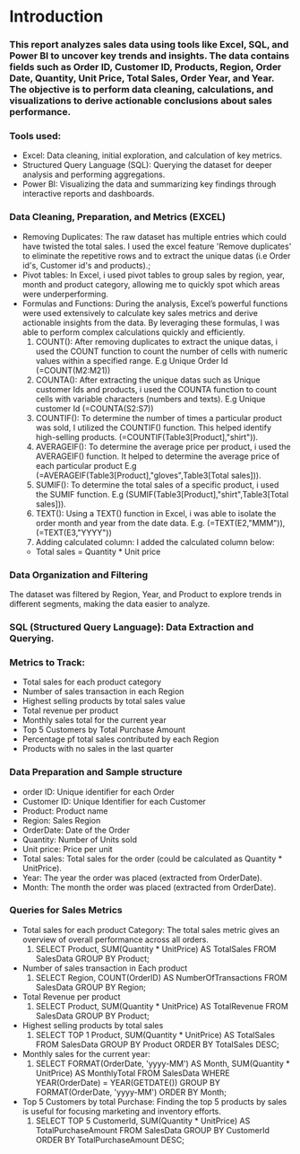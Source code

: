 # Introduction
### This report analyzes sales data using tools like Excel, SQL, and Power BI to uncover key trends and insights. The data contains fields such as Order ID, Customer ID, Products, Region, Order Date, Quantity, Unit Price, Total Sales, Order Year, and Year. The objective is to perform data cleaning, calculations, and visualizations to derive actionable conclusions about sales performance.
### Tools used:
- Excel: Data cleaning, initial exploration, and calculation of key metrics.
- Structured Query Language (SQL): Querying the dataset for deeper analysis and performing aggregations.
- Power BI: Visualizing the data and summarizing key findings through interactive reports and dashboards.
### Data Cleaning, Preparation, and Metrics (EXCEL)
- Removing Duplicates: The raw dataset has multiple entries which could have twisted the total sales. I used the excel feature 'Remove duplicates' to eliminate the repetitive rows and to extract the unique datas (i.e Order id's, Customer id's and products).;
- Pivot tables: In Excel, i used pivot tables to group sales by region, year, month and product category, allowing me to quickly spot which areas were underperforming.
- Formulas and Functions: During the analysis, Excel’s powerful functions were used extensively to calculate key sales metrics and derive actionable insights from the data. By leveraging these formulas, I was able to perform complex calculations quickly and efficiently.
  1. COUNT(): After removing duplicates to extract the unique datas, i used the COUNT function to count the number of cells with numeric values within a specified range. E.g Unique Order Id  (=COUNT(M2:M21))
  2. COUNTA(): After extracting the unique datas such as Unique customer Ids and products, i used the COUNTA function to count cells with variable characters (numbers and texts). E.g Unique customer Id (=COUNTA(S2:S7))
  3. COUNTIF(): To determine the number of times a particular product was sold, I utilized the COUNTIF() function. This helped identify high-selling products. (=COUNTIF(Table3[Product],"shirt")).
  4. AVERAGEIF(): To determine the average price per product, i used the AVERAGEIF() function. It helped to determine the average price of each particular product E.g (=AVERAGEIF(Table3[Product],"gloves",Table3[Total sales])).
  5. SUMIF(): To determine the total sales of a specific product, i used the SUMIF function. E.g (SUMIF(Table3[Product],"shirt",Table3[Total sales])).
  6. TEXT(): Using a TEXT() function in Excel, i was able to isolate the order month and year from the date data. E.g. (=TEXT(E2,"MMM")), (=TEXT(E3,"YYYY"))
  7. Adding calculated column: I added the calculated column below:
  - Total sales = Quantity * Unit price
### Data Organization and Filtering
The dataset was filtered by Region, Year, and Product to explore trends in different segments, making the data easier to analyze.

### SQL (Structured Query Language): Data Extraction and Querying.
### Metrics to Track:
- Total sales for each product  category
- Number of sales transaction in each Region
- Highest selling products by total sales value
- Total revenue per product
- Monthly sales total for the current year
 - Top 5 Customers by Total Purchase Amount
- Percentage pf total sales contributed by each Region
- Products with no sales in the last quarter
### Data Preparation and Sample structure
- order ID: Unique identifier for each Order
- Customer ID: Unique Identifier for each Customer
- Product: Product name
- Region: Sales Region
- OrderDate: Date of the Order
- Quantity: Number of Units sold
- Unit price: Price per unit
- Total sales: Total sales for the order (could be calculated as Quantity * UnitPrice).
- Year: The year the order was placed (extracted from OrderDate).
- Month: The month the order was placed (extracted from OrderDate).
### Queries for Sales Metrics
- Total sales for each product Category: The total sales metric gives an overview of overall performance across all orders.
  1. SELECT Product, SUM(Quantity * UnitPrice) AS TotalSales
     FROM SalesData
     GROUP BY Product;
- Number of sales transaction in Each product
  1. SELECT Region, COUNT(OrderID) AS NumberOfTransactions
    FROM SalesData
    GROUP BY Region;
- Total Revenue per product
  1. SELECT Product, SUM(Quantity * UnitPrice) AS TotalRevenue
      FROM SalesData
      GROUP BY Product;
- Highest selling products by total sales
  1. SELECT TOP 1 Product, SUM(Quantity * UnitPrice) AS TotalSales
     FROM SalesData
      GROUP BY Product
      ORDER BY TotalSales DESC;
- Monthly sales for the current year:
  1. SELECT FORMAT(OrderDate, 'yyyy-MM') AS Month, SUM(Quantity * UnitPrice) AS MonthlyTotal
     FROM SalesData
     WHERE YEAR(OrderDate) = YEAR(GETDATE())
      GROUP BY FORMAT(OrderDate, 'yyyy-MM')
     ORDER BY Month;
- Top 5 Customers by total Purchase: Finding the top 5 products by sales is useful for focusing marketing and inventory efforts.
  1. SELECT TOP 5 CustomerId, SUM(Quantity * UnitPrice) AS TotalPurchaseAmount
      FROM SalesData
      GROUP BY CustomerId
    ORDER BY TotalPurchaseAmount DESC;

